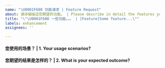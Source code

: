 ```yaml
---
name: "\U0001F680 功能请求 | Feature Request"
about: 请详细描述您期望的功能。 | Please describe in detail the features you expect.
title: "\"\U0001F680 一些功能。。。 | [Feature]Some feature...\""
labels: enhancement
assignees: ''

---
```


<!-- 请在您提交期望的功能之前，回答以下这些问题。 | Please answer these questions before you submit the desired feature. -->

#### 您使用的场景？ | 1. Your usage scenarios?

#### 您期望的结果是怎样的？ | 2. What is your expected outcome?
